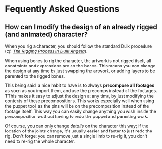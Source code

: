 # Fequently Asked Questions

## How can I modify the design of an already rigged (and animated) character?

When you rig a character, you should follow the standard Duik procedure (*cf. [The Rigging Process in Duik Ángela](guide/rigging.md)*).

When using bones to rig the character, the artwork is not rigged itself, all constraints and expressions are on the bones. This means you can change the design at any time by just swapping the artwork, or adding layers to be parented to the rigged bones.

This being said, a nice habit to have is to always **precompose all footages** as soon as you import them, and use the precomps instead of the footages. TThis makes it easy to adjust the design at any time, by just modifying the contents of these precompositions. This works especially well when using the puppet tool, as the pins will be on the precomposition instead of the footage itself. This way you can easily change anything you wish inside the precomposition wuthout having to redo the puppet and parenting work.

Of course, you can only change *details* on the character this way; if the location of the joints change, it's usually easier and faster to just redo the rig. Don't forget you can remove just a single limb to re-rig it, you don't need to re-rig the whole character.
